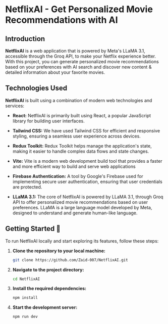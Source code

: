 # NetflixAI - Get Personalized Movie Recommendations with AI

## **Introduction**

**NetflixAI** is a web application that is powered by Meta's LLaMA 3.1, accessible through the Groq API, to make your Netflix experience better. With this project, you can generate personalized movie recommendations based on your preferences with AI search and discover new content & detailed information about your favorite movies.

## **Technologies Used**

**NetflixAI** is built using a combination of modern web technologies and services:

- **React:** NetflixAI is primarily built using React, a popular JavaScript library for building user interfaces.

- **Tailwind CSS:** We have used Tailwind CSS for efficient and responsive styling, ensuring a seamless user experience across devices.

- **Redux Toolkit:** Redux Toolkit helps manage the application's state, making it easier to handle complex data flows and state changes.

- **Vite:** Vite is a modern web development build tool that provides a faster and more efficient way to build and serve web applications

- **Firebase Authentication:** A tool by Google's Firebase used for implementing secure user authentication, ensuring that user credentials are protected.

- **LLaMA 3.1:** The core of NetflixAI is powered by LLaMA 3.1, through Groq API to offer personalized movie recommendations based on user preferences. LLaMA is a large language model developed by Meta, designed to understand and generate human-like language.

## Getting Started 🚀

To run NetflixAI locally and start exploring its features, follow these steps:

1. **Clone the repository to your local machine:**

   ```bash
   git clone https://github.com/Zaid-007/NetflixAI.git

   ```

2. **Navigate to the project directory:**

   ```bash
   cd NetflixAI

   ```

3. **Install the required dependencies:**

   ```bash
   npm install

   ```

4. **Start the development server:**

   ```bash
   npm run dev
   ```
